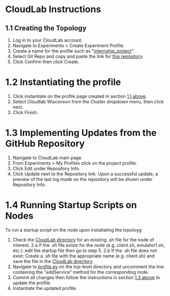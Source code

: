 # CloudLab Instructions

## 1.1  Creating the Topology
1. Log in to your CloudLab account.
2. Navigate to Experiments > Create Experiment Profile.
3. Create a name for the profile such as "[internship_project](https://www.cloudlab.us/p/mptcpl4spqc/internship_project)".
4. Select Git Repo and copy and paste the link for [this repository](https://github.com/shamsWMM/internship_project.git).
5. Click Confirm then click Create.

# 1.2 Instantiating the profile
1. Click instantiate on the profile page created in section [1.1 above](#11-Creating-a-basic-profile).
2. Select Cloudlab Wisconson from the Cluster dropdown menu, then click next.
3. Click Finish. 

# 1.3 Implementing Updates from the GitHub Repository
1. Navigate to CloudLab main page.
2. From Experiments > My Profiles click on the project profile.
3. Click Edit under Repository Info.
4. Click Update next to the Repository link.
   Upon a successful update, a preview of the last log made on the repository will be shown under Repository Info.

# 1.4 Running Startup Scripts on Nodes
To run a startup script on the node upon instatiating the topoloyg: 
1. Check the [CloudLab directory](.) for an existing .sh file for the node of interest.
2.a If the .sh file exists for the node (e.g. client.sh, emulator1.sh, etc.): edit the startup file then go to step 5.
2.b If the .sh file does not exist: Create a .sh file with the appropriate name (e.g. client.sh) and save the file in the [CloudLab directory](.).
4. Navigate to [profile.py](../profile.py) on the top-level directory and uncomment the line containing the "addService" method for the corresponding node.
5. Commit all changes then follow the instructions in section [1.3 above](#13-Implementing-Updates-from-the-GitHub-Repository) to update the profile.
6. Instantiate the updated profile.
